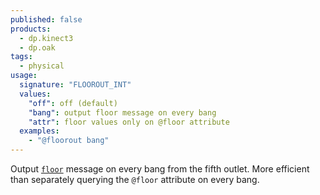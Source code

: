 ```yaml
---
published: false
products:
  - dp.kinect3
  - dp.oak
tags:
  - physical
usage:
  signature: "FLOOROUT_INT"
  values:
    "off": off (default)
    "bang": output floor message on every bang
    "attr": floor values only on @floor attribute
  examples:
    - "@floorout bang"
---
```


Output [`floor`](floor.md#floor-message) message on every bang from the fifth outlet.
More efficient than separately querying the `@floor` attribute on every bang.
